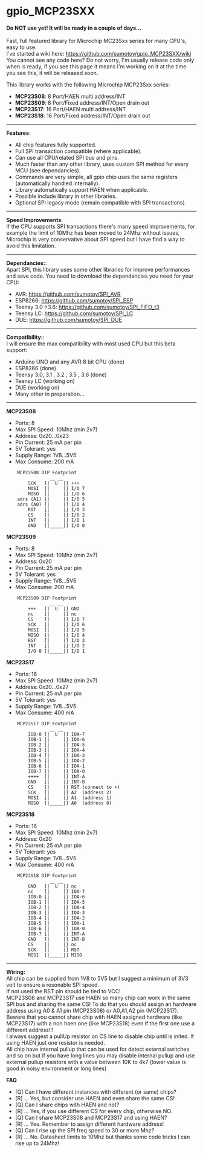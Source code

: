 # gpio_MCP23SXX<br>
<b>Do NOT use yet! It will be ready in a couple of days...</b><br><br>
Fast, full featured library for Microchip MC23Sxx series for many CPU's, easy to use.<br>
I've started a wiki here: https://github.com/sumotoy/gpio_MCP23SXX/wiki <br>
You cannot see any code here? Do not worry, I'm usually release code only when is ready, if you see this page it means I'm working on it at the time you see this, it will be released soon.<br>

This library works with the following Microchip MCP23Sxx series:
 - <b>MCP23S08</b>: 8 Port/HAEN multi address/INT
 - <b>MCP23S09</b>: 8 Port/Fixed address/INT/Open drain out
 - <b>MCP23S17</b>: 16 Port/HAEN multi address/INT
 - <b>MCP23S18</b>: 16 Port/Fixed address/INT/Open drain out
 
 ***

 <b>Features</b>:<br>
 - All chip features fully supported.
 - Full SPI transaction compatible (where applicable).
 - Can use all CPU/related SPI bus and pins.
 - Much faster than any other library, uses custom SPI method for every MCU (see dependancies).
 - Commands are very simple, all gpio chip uses the same registers (automatically handled internally).
 - Library automatically support HAEN when applicable.
 - Possible include library in other libraries.
 - Optional SPI legacy mode (remain compatible with SPI transactions).

 ***
 
<b>Speed Improvements</b>:<br>
If the CPU supports SPI transactions there's many speed improvements, for example the limit of 10Mhz has been moved to 24Mhz without issues, Microchip is very conservative about SPI speed but I have find a way to avoid this limitation.

 ***
 
<b>Dependancies:</b>:<br>
Apart SPI, this library uses some other libraries for improve performances and save code. You need to download the dependancies you need for your CPU:<br>
  - AVR: https://github.com/sumotoy/SPI_AVR
  - ESP8266: https://github.com/sumotoy/SPI_ESP
  - Teensy 3.0->3.6: https://github.com/sumotoy/SPI_FIFO_t3
  - Teensy LC: https://github.com/sumotoy/SPI_LC
  - DUE: https://github.com/sumotoy/SPI_DUE

 ***

<b>Compatibility:</b>:<br>
I will ensure the max compatibility with most used CPU but this beta support:<br>
  - Arduino UNO and any AVR 8 bit CPU (done)
  - ESP8266 (done)
  - Teensy 3.0,  3.1 , 3.2 , 3.5 , 3.6 (done)
  - Teensy LC (working on)
  - DUE (working on)
  - Many other in preparation...

 ***

<b>MCP23S08</b><br>
- Ports: 8
- Max SPI Speed: 10Mhz (min 2v7)
- Address: 0x20...0x23
- Pin Current: 25 mA per pin
- 5V Tolerant: yes
- Supply Range: 1V8...5V5
- Max Consume: 200 mA

```
    MCP23S08 DIP Footprint
			    __ __
		SCK   [|  U  |] +++
		MOSI  [|     |] I/O 7
		MISO  [|     |] I/O 6
    adrs (A1) [|     |] I/O 5
    adrs (A0) [|     |] I/O 4
		RST   [|     |] I/O 3
		CS    [|     |] I/O 2
		INT   [|     |] I/O 1
		GND   [|_____|] I/O 0
```
<b>MCP23S09</b><br>
- Ports: 8
- Max SPI Speed: 10Mhz (min 2v7)
- Address: 0x20
- Pin Current: 25 mA per pin
- 5V Tolerant: yes
- Supply Range: 1V8...5V5
- Max Consume: 200 mA

```
    MCP23S09 DIP Footprint
			    __ __
		+++   [|  U  |] GND
		nc    [|     |] nc
		CS    [|     |] I/O 7
        SCK   [|     |] I/O 6
        MOSI  [|     |] I/O 5
		MISO  [|     |] I/O 4
		RST   [|     |] I/O 3
		INT   [|     |] I/O 2
		I/O 0 [|_____|] I/O 1
```
<b>MCP23S17</b><br>
- Ports: 16
- Max SPI Speed: 10Mhz (min 2v7)
- Address: 0x20...0x27
- Pin Current: 25 mA per pin
- 5V Tolerant: yes
- Supply Range: 1V8...5V5
- Max Consume: 400 mA

```
    MCP23S17 DIP Footprint
			    __ __
		IOB-0 [|  U  |] IOA-7
		IOB-1 [|     |] IOA-6
		IOB-2 [|     |] IOA-5
		IOB-3 [|     |] IOA-4
		IOB-4 [|     |] IOA-3
		IOB-5 [|     |] IOA-2
		IOB-6 [|     |] IOA-1
		IOB-7 [|     |] IOA-0
		++++  [|     |] INT-A
		GND   [|     |] INT-B
		CS    [|     |] RST (connect to +)
		SCK   [|     |] A2  (address 2)
		MOSI  [|     |] A1  (address 1)
		MISO  [|_____|] A0  (address 0)
```

<b>MCP23S18</b><br>
- Ports: 16
- Max SPI Speed: 10Mhz (min 2v7)
- Address: 0x20
- Pin Current: 25 mA per pin
- 5V Tolerant: yes
- Supply Range: 1V8...5V5
- Max Consume: 400 mA

```
    MCP23S18 DIP Footprint
			    __ __
		GND   [|  U  |] nc
		nc    [|     |] IOA-7
		IOB-0 [|     |] IOA-6
		IOB-1 [|     |] IOA-5
		IOB-2 [|     |] IOA-4
		IOB-3 [|     |] IOA-3
		IOB-4 [|     |] IOA-2
		IOB-5 [|     |] IOA-1
		IOB-6 [|     |] IOA-0
		IOB-7 [|     |] INT-A
		GND   [|     |] INT-B
		CS    [|     |] nc
		SCK   [|     |] RST
		MOSI  [|_____|] MISO
```
***

<b>Wiring:</b><br>
All chip can be supplied from 1V8 to 5V5 but I suggest a minimum of 3V3 volt to ensure a resonable SPI speed.<br>
If not used the RST pin should be tied to VCC!<br>
MCP23S08 and MCP23S17 use HAEN so many chip can work in the same SPI bus and sharing the same CS! To do that you should assign an hardware address using A0 & A1 pin (MCP23S08) or A0,A1,A2 pin (MCP23S17). Beware that you cannot share chip with HAEN assigned hardware (like MCP23S17) with a non haen one (like MCP23S18) even if the first one use a different address!!!<br>
I always suggest a pullUp resistor on CS line to disable chip until is inited. If using HAEN just one resistor is needed.<br>
All chip have internal pullup that can be used for detect external switches and so on but if you have long lines you may disable internal pullup and use external pullup resistors with a value between 10K to 4k7 (lower value is good in noisy environment or long lines)<br>

<b>FAQ</b><br>
- [Q] Can I have different instances with different (or same) chips?
- [R] ... Yes, but consider use HAEN and even share the same CS!
- [Q] Can I share chips with HAEN and not?
- [R] ... Yes, if you use different CS for every chip, otherwise NO.
- [Q] Can I share MCP23S08 and MCP23S17 and using HAEN?
- [R] ... Yes. Remember to assign different hardware address!
- [Q] Can I rise up the SPI freq speed to 30 or more Mhz?
- [R] ... No. Datasheet limits to 10Mhz but thanks some code tricks I can rise up to 24Mhz!
